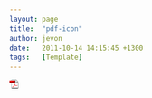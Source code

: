 ```yaml
---
layout: page
title:  "pdf-icon"
author: jevon
date:   2011-10-14 14:15:45 +1300
tags:   [Template]
---
```


<img src="/img/icons/pdficon.png" />
